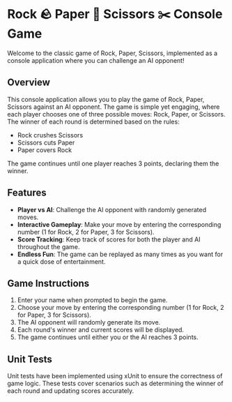 ﻿# Rock 🪨  Paper :page_facing_up: Scissors :scissors: Console Game 

Welcome to the classic game of Rock, Paper, Scissors, implemented as a console application where you can challenge an AI opponent!

## Overview

This console application allows you to play the game of Rock, Paper, Scissors against an AI opponent. The game is simple yet engaging, where each player chooses one of three possible moves: Rock, Paper, or Scissors. The winner of each round is determined based on the rules:

- Rock crushes Scissors
- Scissors cuts Paper
- Paper covers Rock

The game continues until one player reaches 3 points, declaring them the winner.

## Features

- **Player vs AI**: Challenge the AI opponent with randomly generated moves.
- **Interactive Gameplay**: Make your move by entering the corresponding number (1 for Rock, 2 for Paper, 3 for Scissors).
- **Score Tracking**: Keep track of scores for both the player and AI throughout the game.
- **Endless Fun**: The game can be replayed as many times as you want for a quick dose of entertainment.

## Game Instructions

1. Enter your name when prompted to begin the game.
2. Choose your move by entering the corresponding number (1 for Rock, 2 for Paper, 3 for Scissors).
3. The AI opponent will randomly generate its move.
4. Each round's winner and current scores will be displayed.
5. The game continues until either you or the AI reaches 3 points.

## Unit Tests

Unit tests have been implemented using xUnit to ensure the correctness of game logic. These tests cover scenarios such as determining the winner of each round and updating scores accurately.
